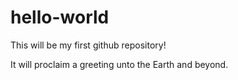 # hello-world
This will be my first github repository!

It will proclaim a greeting unto the Earth and beyond.
